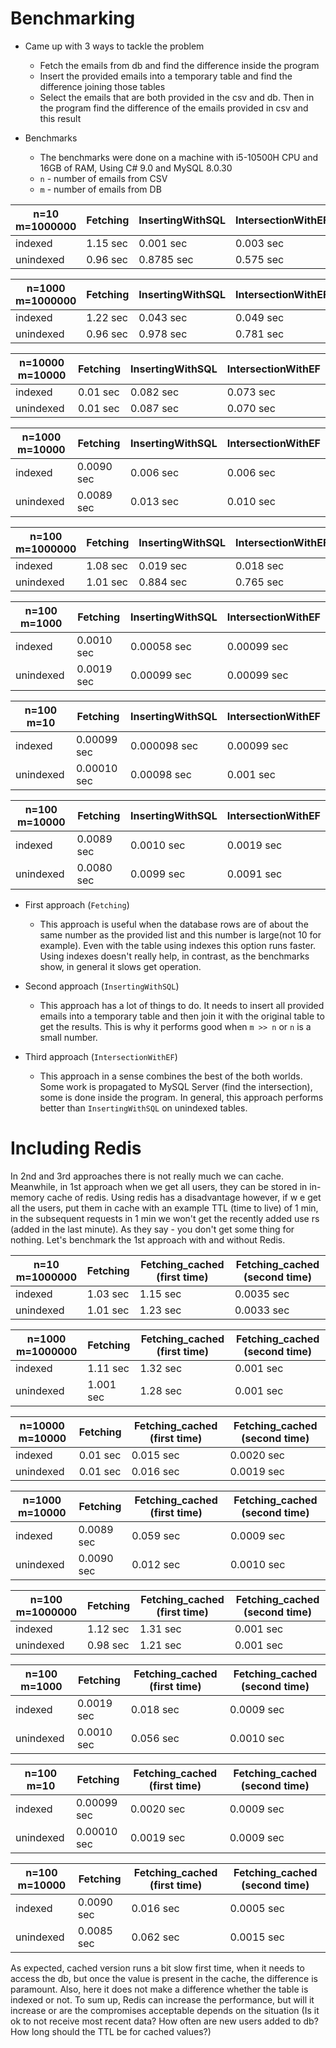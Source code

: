 # Benchmarking

- Came up with 3 ways to tackle the problem
  - Fetch the emails from db and find the difference inside the program
  - Insert the provided emails into a temporary table and find the difference joining those tables
  - Select the emails that are both provided in the csv and db. Then in the program find the difference of the emails provided in csv and this result


- Benchmarks
  - The benchmarks were done on a machine with i5-10500H CPU and 16GB of RAM, Using C# 9.0 and MySQL 8.0.30 
  - `n` - number of emails from CSV
  - `m` - number of emails from DB

| n=10 m=1000000   | Fetching     | InsertingWithSQL  | IntersectionWithEF | 
|------------------|--------------|-------------------|--------------------|           
| indexed          | 1.15 sec     | 0.001 sec         | 0.003 sec          |        
| unindexed        | 0.96 sec     | 0.8785 sec        | 0.575 sec          |

| n=1000 m=1000000 | Fetching     | InsertingWithSQL  | IntersectionWithEF |  
|------------------|--------------|-------------------|--------------------|  
| indexed          | 1.22 sec     | 0.043 sec         | 0.049 sec          |  
| unindexed        | 0.96 sec     | 0.978 sec         | 0.781 sec          |  

| n=10000 m=10000  | Fetching     | InsertingWithSQL  | IntersectionWithEF |  
|------------------|--------------|-------------------|--------------------|  
| indexed          | 0.01 sec     | 0.082 sec         | 0.073 sec          |  
| unindexed        | 0.01 sec     | 0.087 sec         | 0.070 sec          |  
  
| n=1000 m=10000   | Fetching     | InsertingWithSQL  | IntersectionWithEF |  
|------------------|--------------|-------------------|--------------------|  
| indexed          | 0.0090 sec   | 0.006 sec         | 0.006 sec          |  
| unindexed        | 0.0089 sec   | 0.013 sec         | 0.010 sec          |  
  

| n=100 m=1000000  | Fetching     | InsertingWithSQL  | IntersectionWithEF |  
|------------------|--------------|-------------------|--------------------|  
| indexed          | 1.08 sec     | 0.019 sec         | 0.018 sec          |  
| unindexed        | 1.01 sec     | 0.884 sec         | 0.765 sec          |  


| n=100 m=1000     | Fetching     | InsertingWithSQL  | IntersectionWithEF |  
|------------------|--------------|-------------------|--------------------|  
| indexed          | 0.0010 sec   | 0.00058 sec       | 0.00099 sec        |  
| unindexed        | 0.0019 sec   | 0.00099 sec       | 0.00099 sec        |  


| n=100 m=10       | Fetching     | InsertingWithSQL  | IntersectionWithEF |  
|------------------|--------------|-------------------|--------------------|  
| indexed          | 0.00099 sec  | 0.000098 sec      | 0.00099 sec        |  
| unindexed        | 0.00010 sec  | 0.00098 sec       | 0.001 sec          |  


| n=100 m=10000    | Fetching     | InsertingWithSQL  | IntersectionWithEF |  
|------------------|--------------|-------------------|--------------------|  
| indexed          | 0.0089 sec   | 0.0010 sec        | 0.0019 sec         |  
| unindexed        | 0.0080 sec   | 0.0099 sec        | 0.0091 sec         |  

- First approach (`Fetching`)
  - This approach is useful when the database rows are of about the same number as the provided list
and this number is large(not 10 for example). 
Even with the table using indexes this option runs faster. 
Using indexes doesn't really help, in contrast, as the benchmarks show, in general it slows get operation.

- Second approach (`InsertingWithSQL`)
  - This approach has a lot of things to do. It needs to insert all provided emails into a 
temporary table and then join it with the original table to get the results.
 This is why it performs good when `m >> n` or `n` is a small number.

- Third approach (`IntersectionWithEF`)
  - This approach in a sense combines the best of the both worlds. Some work is propagated to 
MySQL Server (find the intersection), some is done inside the program.
In general, this approach performs better than `InsertingWithSQL` on unindexed tables.

# Including Redis

In 2nd and 3rd approaches there is not really much we can cache. Meanwhile, in 1st approach
when we get all users, they can be stored in in-memory cache of redis. Using redis 
has a disadvantage however, if w e get all the users, put them in cache with 
an example TTL (time to live) of  1 min, in the subsequent requests in 1 min we
won't get the recently added use rs (added in the last minute). 
As they say - you don't get some thing for nothing. Let's benchmark the 1st approach
with and without Redis. 
 
| n=10 m=1000000   | Fetching    | Fetching_cached (first time) | Fetching_cached (second time) | 
|------------------|------------ |------------------------------|-------------------------------|        
| indexed          | 1.03 sec    | 1.15 sec                     | 0.0035 sec                    |      
| unindexed        | 1.01 sec    | 1.23 sec                     | 0.0033 sec                    | 

| n=1000 m=1000000 | Fetching    | Fetching_cached (first time) | Fetching_cached (second time) | 
|------------------|------------ |------------------------------|-------------------------------|
| indexed          | 1.11 sec    | 1.32 sec                     | 0.001 sec                     |
| unindexed        | 1.001 sec   | 1.28 sec                     | 0.001 sec                     |

| n=10000 m=10000  | Fetching    | Fetching_cached (first time) | Fetching_cached (second time) | 
|------------------|------------ |------------------------------|-------------------------------|
| indexed          | 0.01 sec    | 0.015 sec                    | 0.0020 sec                    |
| unindexed        | 0.01 sec    | 0.016 sec                    | 0.0019 sec                    |
 
| n=1000 m=10000   | Fetching    | Fetching_cached (first time) | Fetching_cached (second time) | 
|------------------|------------ |------------------------------|-------------------------------|
| indexed          | 0.0089 sec  | 0.059 sec                    | 0.0009 sec                    |
| unindexed        | 0.0090 sec  | 0.012 sec                    | 0.0010 sec                    |


| n=100 m=1000000  | Fetching    | Fetching_cached (first time) |  Fetching_cached (second time)|
|------------------|------------ |------------------------------|-------------------------------|
| indexed          | 1.12 sec    | 1.31 sec                     | 0.001 sec                     |
| unindexed        | 0.98 sec    | 1.21 sec                     | 0.001 sec                     |


| n=100 m=1000     | Fetching    | Fetching_cached (first time) | Fetching_cached (second time) |    
|------------------|------------ |------------------------------|-------------------------------|   
| indexed          | 0.0019 sec  | 0.018 sec                    | 0.0009 sec                    |    
| unindexed        | 0.0010 sec  | 0.056 sec                    | 0.0010 sec                    |     


| n=100 m=10       | Fetching    | Fetching_cached (first time) | Fetching_cached (second time) |   
|------------------|------------ |------------------------------|-------------------------------|    
| indexed          | 0.00099 sec | 0.0020 sec                   | 0.0009 sec                    |       
| unindexed        | 0.00010 sec | 0.0019 sec                   | 0.0009 sec                    |      


| n=100 m=10000    | Fetching    | Fetching_cached (first time) | Fetching_cached (second time) |       
|------------------|------------ |------------------------------|-------------------------------|    
| indexed          | 0.0090 sec  | 0.016 sec                    | 0.0005 sec                    |
| unindexed        | 0.0085 sec  | 0.062 sec                    | 0.0015 sec                    |

As expected, cached version runs  a bit slow first time, when it needs to access the db, but once the value is present
in the cache, the difference is paramount. Also, here it does not make a difference whether the table is indexed
or not. To sum up, Redis can increase the performance, but will it increase or are the compromises acceptable depends
on the situation (Is it ok to not receive most recent data? How often are new users added to db? How long should the 
TTL be for cached values?)
